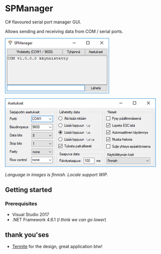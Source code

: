 # SPManager

C# flavoured serial port manager GUI.

Allows sending and receiving data from COM / serial ports.

![Main form](https://raw.githubusercontent.com/kallu609/SPManager/master/gitassets/mainform.png)

![Settings form](https://raw.githubusercontent.com/kallu609/SPManager/master/gitassets/settingsform.png)

_Language in images is finnish. Locale support WIP._

## Getting started

### Prerequisites
* Visual Studio 2017
* .NET Framework 4.6.1 (_I think we can go lower_)

## thank you'ses
* [Termite](https://www.compuphase.com/software_termite.htm#_) for the design, great application btw!